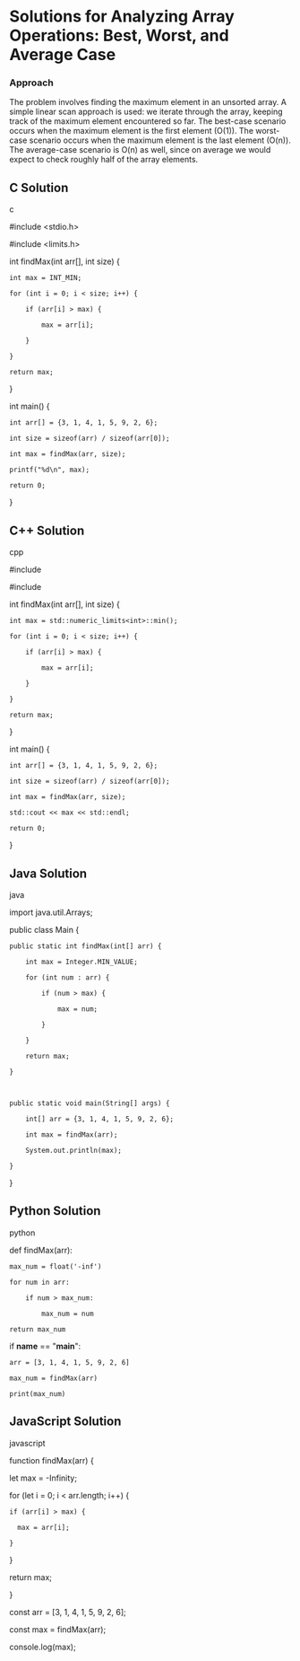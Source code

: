 # Solutions for Analyzing Array Operations: Best, Worst, and Average Case

### Approach

The problem involves finding the maximum element in an unsorted array. A simple linear scan approach is used: we iterate through the array, keeping track of the maximum element encountered so far.  The best-case scenario occurs when the maximum element is the first element (O(1)).  The worst-case scenario occurs when the maximum element is the last element (O(n)). The average-case scenario is O(n) as well, since on average we would expect to check roughly half of the array elements.

## C Solution
c
#include <stdio.h>
#include <limits.h>

int findMax(int arr[], int size) {
    int max = INT_MIN; 
    for (int i = 0; i < size; i++) {
        if (arr[i] > max) {
            max = arr[i];
        }
    }
    return max;
}

int main() {
    int arr[] = {3, 1, 4, 1, 5, 9, 2, 6};
    int size = sizeof(arr) / sizeof(arr[0]);
    int max = findMax(arr, size);
    printf("%d\n", max);
    return 0;
}


## C++ Solution
cpp
#include <iostream>
#include <limits>

int findMax(int arr[], int size) {
    int max = std::numeric_limits<int>::min();
    for (int i = 0; i < size; i++) {
        if (arr[i] > max) {
            max = arr[i];
        }
    }
    return max;
}

int main() {
    int arr[] = {3, 1, 4, 1, 5, 9, 2, 6};
    int size = sizeof(arr) / sizeof(arr[0]);
    int max = findMax(arr, size);
    std::cout << max << std::endl;
    return 0;
}


## Java Solution
java
import java.util.Arrays;

public class Main {
    public static int findMax(int[] arr) {
        int max = Integer.MIN_VALUE;
        for (int num : arr) {
            if (num > max) {
                max = num;
            }
        }
        return max;
    }

    public static void main(String[] args) {
        int[] arr = {3, 1, 4, 1, 5, 9, 2, 6};
        int max = findMax(arr);
        System.out.println(max);
    }
}


## Python Solution
python
def findMax(arr):
    max_num = float('-inf')
    for num in arr:
        if num > max_num:
            max_num = num
    return max_num

if __name__ == "__main__":
    arr = [3, 1, 4, 1, 5, 9, 2, 6]
    max_num = findMax(arr)
    print(max_num)


## JavaScript Solution
javascript
function findMax(arr) {
  let max = -Infinity;
  for (let i = 0; i < arr.length; i++) {
    if (arr[i] > max) {
      max = arr[i];
    }
  }
  return max;
}

const arr = [3, 1, 4, 1, 5, 9, 2, 6];
const max = findMax(arr);
console.log(max);
